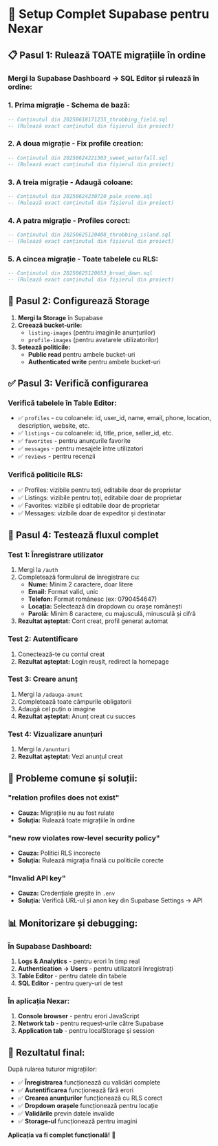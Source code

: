 # 🚀 Setup Complet Supabase pentru Nexar

## 📋 **Pasul 1: Rulează TOATE migrațiile în ordine**

### **Mergi la Supabase Dashboard → SQL Editor și rulează în ordine:**

### **1. Prima migrație - Schema de bază:**
```sql
-- Conținutul din 20250618171235_throbbing_field.sql
-- (Rulează exact conținutul din fișierul din proiect)
```

### **2. A doua migrație - Fix profile creation:**
```sql
-- Conținutul din 20250624221303_sweet_waterfall.sql
-- (Rulează exact conținutul din fișierul din proiect)
```

### **3. A treia migrație - Adaugă coloane:**
```sql
-- Conținutul din 20250624230720_pale_scene.sql
-- (Rulează exact conținutul din fișierul din proiect)
```

### **4. A patra migrație - Profiles corect:**
```sql
-- Conținutul din 20250625120408_throbbing_island.sql
-- (Rulează exact conținutul din fișierul din proiect)
```

### **5. A cincea migrație - Toate tabelele cu RLS:**
```sql
-- Conținutul din 20250625120653_broad_dawn.sql
-- (Rulează exact conținutul din fișierul din proiect)
```

## 🔧 **Pasul 2: Configurează Storage**

1. **Mergi la Storage** în Supabase
2. **Creează bucket-urile:**
   - `listing-images` (pentru imaginile anunțurilor)
   - `profile-images` (pentru avatarele utilizatorilor)
3. **Setează politicile:**
   - **Public read** pentru ambele bucket-uri
   - **Authenticated write** pentru ambele bucket-uri

## ✅ **Pasul 3: Verifică configurarea**

### **Verifică tabelele în Table Editor:**
- ✅ `profiles` - cu coloanele: id, user_id, name, email, phone, location, description, website, etc.
- ✅ `listings` - cu coloanele: id, title, price, seller_id, etc.
- ✅ `favorites` - pentru anunțurile favorite
- ✅ `messages` - pentru mesajele între utilizatori
- ✅ `reviews` - pentru recenzii

### **Verifică politicile RLS:**
- ✅ Profiles: vizibile pentru toți, editabile doar de proprietar
- ✅ Listings: vizibile pentru toți, editabile doar de proprietar
- ✅ Favorites: vizibile și editabile doar de proprietar
- ✅ Messages: vizibile doar de expeditor și destinatar

## 🧪 **Pasul 4: Testează fluxul complet**

### **Test 1: Înregistrare utilizator**
1. Mergi la `/auth`
2. Completează formularul de înregistrare cu:
   - **Nume:** Minim 2 caractere, doar litere
   - **Email:** Format valid, unic
   - **Telefon:** Format românesc (ex: 0790454647)
   - **Locația:** Selectează din dropdown cu orașe românești
   - **Parolă:** Minim 8 caractere, cu majusculă, minusculă și cifră
3. **Rezultat așteptat:** Cont creat, profil generat automat

### **Test 2: Autentificare**
1. Conectează-te cu contul creat
2. **Rezultat așteptat:** Login reușit, redirect la homepage

### **Test 3: Creare anunț**
1. Mergi la `/adauga-anunt`
2. Completează toate câmpurile obligatorii
3. Adaugă cel puțin o imagine
4. **Rezultat așteptat:** Anunț creat cu succes

### **Test 4: Vizualizare anunțuri**
1. Mergi la `/anunturi`
2. **Rezultat așteptat:** Vezi anunțul creat

## 🚨 **Probleme comune și soluții:**

### **"relation profiles does not exist"**
- **Cauza:** Migrațiile nu au fost rulate
- **Soluția:** Rulează toate migrațiile în ordine

### **"new row violates row-level security policy"**
- **Cauza:** Politici RLS incorecte
- **Soluția:** Rulează migrația finală cu politicile corecte

### **"Invalid API key"**
- **Cauza:** Credențiale greșite în `.env`
- **Soluția:** Verifică URL-ul și anon key din Supabase Settings → API

## 📊 **Monitorizare și debugging:**

### **În Supabase Dashboard:**
1. **Logs & Analytics** - pentru erori în timp real
2. **Authentication → Users** - pentru utilizatorii înregistrați
3. **Table Editor** - pentru datele din tabele
4. **SQL Editor** - pentru query-uri de test

### **În aplicația Nexar:**
1. **Console browser** - pentru erori JavaScript
2. **Network tab** - pentru request-urile către Supabase
3. **Application tab** - pentru localStorage și session

## 🎯 **Rezultatul final:**

După rularea tuturor migrațiilor:
- ✅ **Înregistrarea** funcționează cu validări complete
- ✅ **Autentificarea** funcționează fără erori
- ✅ **Crearea anunțurilor** funcționează cu RLS corect
- ✅ **Dropdown orașele** funcționează pentru locație
- ✅ **Validările** previn datele invalide
- ✅ **Storage-ul** funcționează pentru imagini

**Aplicația va fi complet funcțională!** 🚀